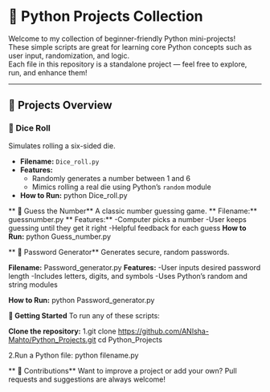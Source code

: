 # 🐍 Python Projects Collection

Welcome to my collection of beginner-friendly Python mini-projects!  
These simple scripts are great for learning core Python concepts such as user input, randomization, and logic.  
Each file in this repository is a standalone project — feel free to explore, run, and enhance them!

---

## 📁 Projects Overview

### 🎲 Dice Roll
Simulates rolling a six-sided die.

- **Filename:** `Dice_roll.py`
- **Features:**
  - Randomly generates a number between 1 and 6
  - Mimics rolling a real die using Python’s `random` module
- **How to Run:**
    python Dice_roll.py

**
  🔢 Guess the Number**
A classic number guessing game.
** Filename:** guessnumber.py
**  Features:**
     -Computer picks a number
     -User keeps guessing until they get it right
     -Helpful feedback for each guess
**How to Run:**
   python Guess_number.py


**   🔐 Password Generator**
     Generates secure, random passwords.

**Filename:** Password_generator.py
**Features:**
    -User inputs desired password length
    -Includes letters, digits, and symbols
    -Uses Python’s random and string modules

**How to Run:**
    python Password_generator.py




**🚀 Getting Started**
To run any of these scripts:

**Clone the repository:**
1.git clone https://github.com/ANIsha-Mahto/Python_Projects.git
cd Python_Projects


2.Run a Python file:
python filename.py


**
🤝 Contributions**
Want to improve a project or add your own?
Pull requests and suggestions are always welcome!



